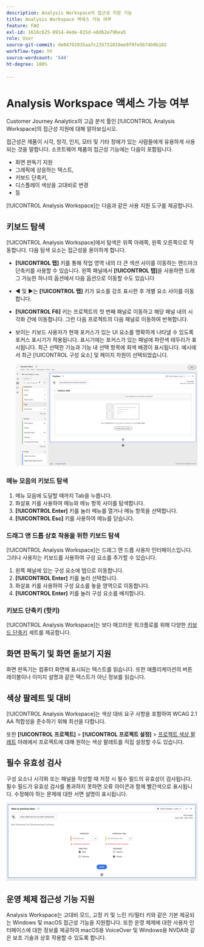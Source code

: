 ```yaml
---
description: Analysis Workspace의 접근성 지원 기능
title: Analysis Workspace 액세스 가능 여부
feature: FAQ
exl-id: 1616c625-8914-4ede-815d-e8d62e796ea5
role: User
source-git-commit: de04792035aa7c235751019ee9f9fe5b74b9b102
workflow-type: ht
source-wordcount: '544'
ht-degree: 100%

---
```


# Analysis Workspace 액세스 가능 여부

Customer Journey Analytics의 고급 분석 툴인 [!UICONTROL Analysis Workspace]의 접근성 지원에 대해 알아보십시오.

접근성은 제품이 시각, 청각, 인지, 모터 및 기타 장애가 있는 사람들에게 유용하게 사용되는 것을 말합니다. 소프트웨어 제품의 접근성 기능에는 다음이 포함됩니다.

* 화면 판독기 지원
* 그래픽에 상응하는 텍스트,
* 키보드 단축키,
* 디스플레이 색상을 고대비로 변경
* 등

[!UICONTROL Analysis Workspace]는 다음과 같은 사용 지원 도구를 제공합니다.

## 키보드 탐색

[!UICONTROL Analysis Workspace]에서 탐색은 위쪽 아래쪽, 왼쪽 오른쪽으로 작동합니다. 다음 탐색 요소는 접근성을 용이하게 합니다.

* **[!UICONTROL 탭]** 키를 통해 작업 영역 내의 더 큰 섹션 사이를 이동하는 랜드마크 단축키를 사용할 수 있습니다. 왼쪽 패널에서 **[!UICONTROL 탭]**&#x200B;을 사용하면 드래그 가능한 하나의 옵션에서 다음 옵션으로 이동할 수도 있습니다
* ◀︎ 및 ▶︎는 **[!UICONTROL 탭]** 키가 요소를 강조 표시한 후 개별 요소 사이를 이동합니다.
* **[!UICONTROL F6]** 키는 프로젝트의 첫 번째 패널로 이동하고 해당 패널 내의 시각화 간에 이동합니다. 그런 다음 프로젝트의 다음 패널로 이동하여 반복합니다.
* 보이는 키보드 사용자가 현재 포커스가 있는 UI 요소를 명확하게 나타낼 수 있도록 포커스 표시기가 적용됩니다. 표시기에는 포커스가 있는 패널에 파란색 테두리가 표시됩니다. 최근 선택한 기능과 기능 내 선택 항목에 회색 배경이 표시됩니다. 예시에서 최근 [!UICONTROL 구성 요소] 및 페이지 차원이 선택되었습니다.

  ![Freeform table showing a focus ndicator of a blue border around the Freeform table.](assets/focus-indicator.png)

### 메뉴 모음의 키보드 탐색

1. 메뉴 모음에 도달할 때까지 Tab을 누릅니다.
1. 화살표 키를 사용하여 메뉴와 메뉴 항목 사이를 탐색합니다.
1. **[!UICONTROL Enter]** 키를 눌러 메뉴를 열거나 메뉴 항목을 선택합니다.
1. **[!UICONTROL Esc]** 키를 사용하여 메뉴를 닫습니다.

### 드래그 앤 드롭 상호 작용을 위한 키보드 탐색

[!UICONTROL Analysis Workspace]는 드래그 앤 드롭 사용자 인터페이스입니다. 그러나 사용자는 키보드를 사용하여 구성 요소를 추가할 수 있습니다.

1. 왼쪽 패널에 있는 구성 요소에 탭으로 이동합니다.
1. **[!UICONTROL Enter]** 키를 눌러 선택합니다.
1. 화살표 키를 사용하여 구성 요소를 놓을 영역으로 이동합니다.
1. **[!UICONTROL Enter]** 키를 눌러 구성 요소를 배치합니다.

### 키보드 단축키 (핫키)

[!UICONTROL Analysis Workspace]는 보다 매끄러운 워크플로를 위해 다양한 [키보드 단축키](https://experienceleague.adobe.com/ko/docs/analytics/analyze/analysis-workspace/build-workspace-project/fa-shortcut-keys) 세트를 제공합니다.

## 화면 판독기 및 화면 돋보기 지원

화면 판독기는 컴퓨터 화면에 표시되는 텍스트를 읽습니다. 또한 애플리케이션의 버튼 레이블이나 이미지 설명과 같은 텍스트가 아닌 정보를 읽습니다.

## 색상 팔레트 및 대비

[!UICONTROL Analysis Workspace]는 색상 대비 요구 사항을 포함하여 WCAG 2.1 AA 적합성을 준수하기 위해 최선을 다합니다.

또한 **[!UICONTROL 프로젝트]** > **[!UICONTROL 프로젝트 설정]** > [프로젝트 색상 팔레트](https://experienceleague.adobe.com/ko/docs/analytics/analyze/analysis-workspace/build-workspace-project/color-palettes) 아래에서 프로젝트에 대해 원하는 색상 팔레트를 직접 설정할 수도 있습니다.

## 필수 유효성 검사

구성 요소나 시각화 또는 패널을 작성할 때 저장 시 필수 필드의 유효성이 검사됩니다. 필수 필드가 유효성 검사를 통과하지 못하면 오류 아이콘과 함께 빨간색으로 표시됩니다. 수정해야 하는 문제에 대한 서면 설명이 표시됩니다.

![Segment Builder and error validation indicator.](assets/error-validation.png)

## 운영 체제 접근성 기능 지원

Analysis Workspace는 고대비 모드, 고정 키 및 느린 키/필터 키와 같은 기본 제공되는 Windows 및 macOS 접근성 기능을 지원합니다. 또한 운영 체제에 대한 사용자 인터페이스에 대한 정보를 제공하여 macOS용 VoiceOver 및 Windows용 NVDA와 같은 보조 기술과 상호 작용할 수 있도록 합니다.
